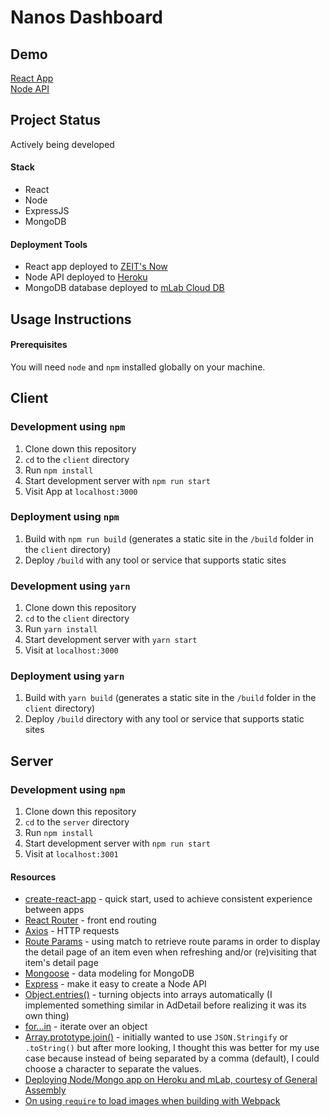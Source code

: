 # Nanos Dashboard
## Demo
[React App](https://build-tjabkqwbqm.now.sh)  
[Node API](https://guarded-headland-44129.herokuapp.com/)

## Project Status  
Actively being developed

#### Stack
- React  
- Node  
- ExpressJS  
- MongoDB

#### Deployment Tools  
- React app deployed to [ZEIT's Now](https://now.sh)
- Node API deployed to [Heroku](https://heroku.com)
- MongoDB database deployed to [mLab Cloud DB](https://mlab.com)
<!-- 

## Project Screen Shots -->

## Usage Instructions
#### Prerequisites
You will need `node` and `npm` installed globally on your machine.
## Client
### Development using **`npm`** 
1. Clone down this repository
2. `cd` to the `client` directory
3. Run `npm install`  
4. Start development server with `npm run start`   
5. Visit App at `localhost:3000`  
### Deployment using **`npm`** 
1. Build with `npm run build` (generates a static site in the `/build` folder in the `client` directory)   
2. Deploy `/build` with any tool or service that supports static sites  

### Development using **`yarn`**  
1. Clone down this repository
2. `cd` to the `client` directory
3. Run `yarn install`  
4. Start development server with `yarn start`   
5. Visit at `localhost:3000` 
### Deployment using **`yarn`**  
1. Build with `yarn build` (generates a static site in the `/build` folder in the `client` directory)  
2. Deploy `/build` directory with any tool or service that supports static sites

## Server
### Development using **`npm`**  
1. Clone down this repository
2. `cd` to the `server` directory
3. Run `npm install`  
4. Start development server with `npm run start`   
5. Visit at `localhost:3001` 

<!-- ### Deployment -->
<!-- deployment instructions? -->

#### Resources 
- [create-react-app](https://github.com/facebook/create-react-app) - quick start, used to achieve consistent experience between apps
- [React Router](https://reacttraining.com/react-router/core/guides/philosophy) - front end routing
- [Axios](https://github.com/axios/axios) - HTTP requests
- [Route Params](https://scotch.io/courses/using-react-router-4/route-params) - using match to retrieve route params in order to display the detail page of an item even when refreshing and/or (re)visiting that item's detail page
- [Mongoose](https://mongoosejs.com) - data modeling for MongoDB
- [Express](https://expressjs.com) - make it easy to create a Node API
- [Object.entries()](https://stackoverflow.com/questions/39336556/how-can-i-slice-an-object-in-javascript) - turning objects into arrays automatically (I implemented something similar in AdDetail before realizing it was its own thing)  
- [for...in](https://developer.mozilla.org/en-US/docs/Web/JavaScript/Reference/Statements/for...in) - iterate over an object  
- [Array.prototype.join()](https://developer.mozilla.org/en-US/docs/Web/JavaScript/Reference/Global_Objects/Array/join) - initially wanted to use `JSON.Stringify` or `.toString()` but after more looking, I thought this was better for my use case because instead of being separated by a comma (default), I could choose a character to separate the values.  
- [Deploying Node/Mongo app on Heroku and mLab, courtesy of General Assembly](https://git.generalassemb.ly/ga-wdi-lessons/express-mongoose-mlab-deploy)  
- [On using `require` to load images when building with Webpack](https://stackoverflow.com/questions/39999367/how-do-i-reference-a-local-image-in-react/39999421)  